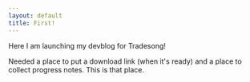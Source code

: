 ```yaml
---
layout: default
title: First!
---
```


Here I am launching my devblog for Tradesong!

Needed a place to put a download link (when it's ready) and a place to collect progress notes. This  is that place.